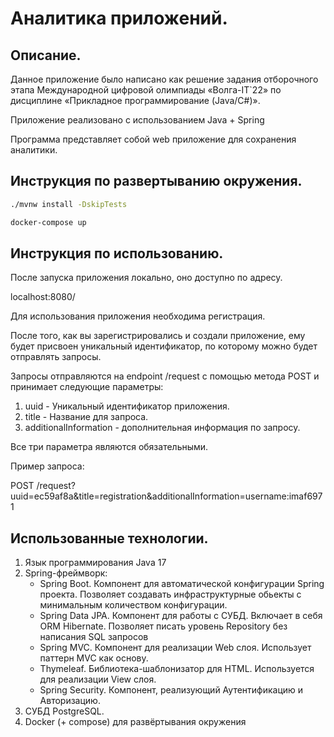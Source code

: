 # Аналитика приложений.

## Описание.

Данное приложение было написано как решение задания отборочного этапа Международной цифровой олимпиады «Волга-IT`22» по дисциплине «Прикладное программирование (Java/C#)».

Приложение реализовано с использованием Java + Spring 

Программа представляет собой web приложение для сохранения аналитики.

## Инструкция по развертыванию окружения.

```sh
./mvnw install -DskipTests

docker-compose up
```

## Инструкция по использованию.

После запуска приложения локально, оно доступно по адресу.

localhost:8080/

Для использования приложения необходима регистрация.

После того, как вы зарегистрировались и создали приложение, ему будет присвоен уникальный идентификатор, по которому можно будет отправлять запросы.

Запросы отправляются на endpoint /request с помощью метода POST и принимает следующие параметры:

1. uuid - Уникальный идентификатор приложения.
2. title - Название для запроса.
3. additionalInformation - дополнительная информация по запросу.

Все три параметра являются обязательными.

Пример запроса:

POST /request?uuid=ec59af8a&title=registration&additionalInformation=username:imaf6971

## Использованные технологии.

1. Язык программирования Java 17
2. Spring-фреймворк:
    - Spring Boot. Компонент для автоматической конфигурации Spring проекта. Позволяет создавать инфраструктурные обьекты с минимальным количеством конфигурации.
    - Spring Data JPA. Компонент для работы с СУБД. Включает в себя ORM Hibernate. Позволяет писать уровень Repository без написания SQL запросов
    - Spring MVC. Компонент для реализации Web слоя. Использует паттерн MVC как основу.
    - Thymeleaf. Библиотека-шаблонизатор для HTML. Используется для реализации View слоя.
    - Spring Security. Компонент, реализующий Аутентификацию и Авторизацию.
3. СУБД PostgreSQL.
4. Docker (+ compose) для развёртывания окружения  
